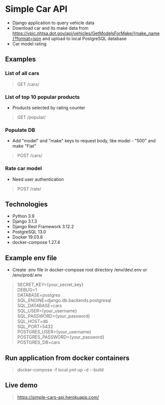 # Simple Car API
* Django application to query vehicle data
* Download car and its make data from https://vpic.nhtsa.dot.gov/api/vehicles/GetModelsForMake/{make_name}?format=json and upload to local PostgreSQL database
* Car model rating
## Examples
### List of all cars
> GET /cars/<br>
### List of top 10 popular products
* Products selected by rating counter
> GET /popular/<br>
### Populate DB
* Add "model" and "make" keys to request body, like model - "500" and make "Fiat"<br>
> POST /cars/<br>
### Rate car model
* Need user authentication
> POST /rate/
## Technologies
* Python 3.9<br>
* Django 3.1.3<br>
* Django Rest Framework 3.12.2<br>
* PostgreSQL 13.0<br>
* Docker 19.03.8<br>
* docker-compose 1.27.4<br>
## Example env file
* Create .env file in docker-compose root directory /env/dev/.env or /env/prod/.env 
> SECRET_KEY={your_secret_key}
<br>DEBUG=1
<br>DATABASE=postgres
<br>SQL_ENGINE=django.db.backends.postgresql
<br>SQL_DATABASE=cars
<br>SQL_USER={your_username}
<br>SQL_PASSWORD={your_password}
<br>SQL_HOST=db
<br>SQL_PORT=5432
<br>POSTGRES_USER={your_username}
<br>POSTGRES_PASSWORD={your_password}
<br>POSTGRES_DB=cars
## Run application from docker containers
> docker-compose -f local.yml up -d --build

## Live demo
> https://simple-cars-api.herokuapp.com/

